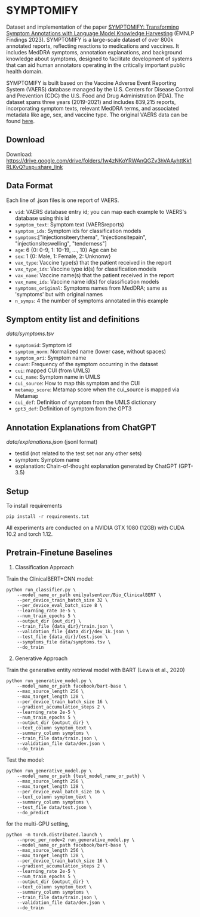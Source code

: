 # SYMPTOMIFY
Dataset and implementation of the paper [SYMPTOMIFY: Transforming Symptom Annotations with Language Model Knowledge Harvesting](https://aclanthology.org/2023.findings-emnlp.781/) (EMNLP Findings 2023). SYMPTOMIFY is a large-scale dataset of over 800k annotated reports, reflecting reactions to medications and vaccines. It includes MedDRA symptoms, annotation explanations, and background knowledge about symptoms, designed to facilitate development of systems that can aid human annotators operating in the critically important public health domain.

SYMPTOMIFY is built based on the Vaccine Adverse Event Reporting System (VAERS) database managed by the U.S. Centers for Disease Control and Prevention (CDC) the U.S. Food and Drug Administration (FDA). The dataset spans three years (2019-2021) and includes 839,215 reports, incorporating symptom texts, relevant MedDRA terms, and associated metadata like age, sex, and vaccine type. The original VAERS data can be found [here](https://vaers.hhs.gov/data.html).


## Download
Download: https://drive.google.com/drive/folders/1w4zNKoYRWAnQGZv3hVAAyhttKk1RLKvQ?usp=share_link

## Data Format
Each line of .json files is one report of VAERS.
- `vid`: VAERS database entry id; you can map each example to VAERS's database using this id
- `symptom_text`: Symptom text (VAERSreports) 
- `symptom_ids`: Symptom ids for classification models
- `symptoms`:["injectionsiteerythema", "injectionsitepain", "injectionsiteswelling", "tenderness"]
- `age`: 6 {0: 0-9, 1: 10-19, ..., 10} Age can be 
- `sex`: 1 {0: Male, 1: Female, 2: Unknonw}
- `vax_type`: Vaccine type(s) that the patient received in the report
- `vax_type_ids`: Vaccine type id(s) for classification models
- `vax_name`: Vaccine name(s) that the patient received in the report
- `vax_name_ids`: Vaccine name id(s) for classification models
- `symptoms_original`: Symptoms names from MedDRA; same as 'symptoms' but with original names
- `n_symps`: 4 the number of symptoms annotated in this example


## Symptom entity list and definitions

*data/symptoms.tsv*

- `symptomid`: Symptom id
- `symptom_norm`: Normalized name (lower case, without spaces)
- `symptom_ori`: Symptom name 
- `count`: Frequency of the symptom occurring in the dataset
- `cui`: mapped CUI (from UMLS)
- `cui_name`: Symptom name in UMLS
- `cui_source`: How to map this symptom and the CUI
- `metamap_score`: Metamap score when the cui_source is mapped via Metamap
- `cui_def`: Definition of symptom from the UMLS dictionary
- `gpt3_def`: Definition of symptom from the GPT3

## Annotation Explanations from ChatGPT

*data/explanations.json* (jsonl format)

- testid (not related to the test set nor any other sets)
- symptom: Symptom name
- explanation: Chain-of-thought explanation generated by ChatGPT (GPT-3.5)

## Setup
To install requirements
```
pip install -r requirements.txt
```

All experiments are conducted on a NVIDIA GTX 1080 (12GB) with CUDA 10.2 and torch 1.12.


## Pretrain-Finetune Baselines

1. Classification Approach

Train the ClinicalBERT+CNN model:

```
python run_classifier.py \
    --model_name_or_path emilyalsentzer/Bio_ClinicalBERT \
    --per_device_train_batch_size 32 \
    --per_device_eval_batch_size 8 \
    --learning_rate 3e-5 \
    --num_train_epochs 5 \
    --output_dir {out_dir} \
    --train_file {data_dir}/train.json \
    --validation_file {data_dir}/dev_1k.json \
    --test_file {data_dir}/test.json \
    --symptoms_file data/symptoms.tsv \
    --do_train
```

2. Generative Approach

Train the generative entity retrieval model with BART (Lewis et al., 2020)

```
python run_generative_model.py \
    --model_name_or_path facebook/bart-base \
    --max_source_length 256 \
    --max_target_length 128 \
    --per_device_train_batch_size 16 \
    --gradient_accumulation_steps 2 \
    --learning_rate 2e-5 \
    --num_train_epochs 5 \
    --output_dir {output_dir} \
    --text_column symptom_text \
    --summary_column symptoms \
    --train_file data/train.json \
    --validation_file data/dev.json \
    --do_train
```

Test the model:
```
python run_generative_model.py \
    --model_name_or_path {test_model_name_or_path} \
    --max_source_length 256 \
    --max_target_length 128 \
    --per_device_eval_batch_size 16 \
    --text_column symptom_text \
    --summary_column symptoms \
    --test_file data/test.json \
    --do_predict
```

for the multi-GPU setting,
```
python -m torch.distributed.launch \
    --nproc_per_node=2 run_generative_model.py \
    --model_name_or_path facebook/bart-base \
    --max_source_length 256 \
    --max_target_length 128 \
    --per_device_train_batch_size 16 \
    --gradient_accumulation_steps 2 \
    --learning_rate 2e-5 \
    --num_train_epochs 5 \
    --output_dir {output_dir} \
    --text_column symptom_text \
    --summary_column symptoms \
    --train_file data/train.json \
    --validation_file data/dev.json \
    --do_train
```



